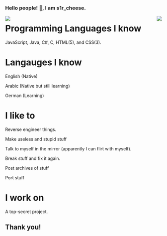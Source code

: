 ### Hello people! 👋, I am s1r_cheese.

 <img align="left" src="https://github-readme-stats.vercel.app/api?username=s1rcheese&count_private=true&theme=dark&show_icons=true"/>
 <img align="right" src="https://github-readme-stats.vercel.app/api/top-langs/?username=s1rcheese&langs_count=10&theme=dark"/>

# Programming Languages I know
JavaScript, Java, C#, C, HTML(5), and CSS(3).

# Langauges I know

English (Native)

Arabic (Native but still learning)

German (Learning)

# I like to

Reverse engineer things.

Make useless and stupid stuff

Talk to myself in the mirror (apparently I can flirt with myself).

Break stuff and fix it again.

Post archives of stuff

Port stuff

# I work on

A top-secret project.
## Thank you!
<!--
**s1rcheese/s1rcheese** is a ✨ _special_ ✨ repository because its `README.md` (this file) appears on your GitHub profile.

Here are some ideas to get you started:

- 🔭 I’m currently working on ...
- 🌱 I’m currently learning ...
- 👯 I’m looking to collaborate on ...
- 🤔 I’m looking for help with ...
- 💬 Ask me about ...
- 📫 How to reach me: ...
- 😄 Pronouns: ...
- ⚡ Fun fact: ...
-->
